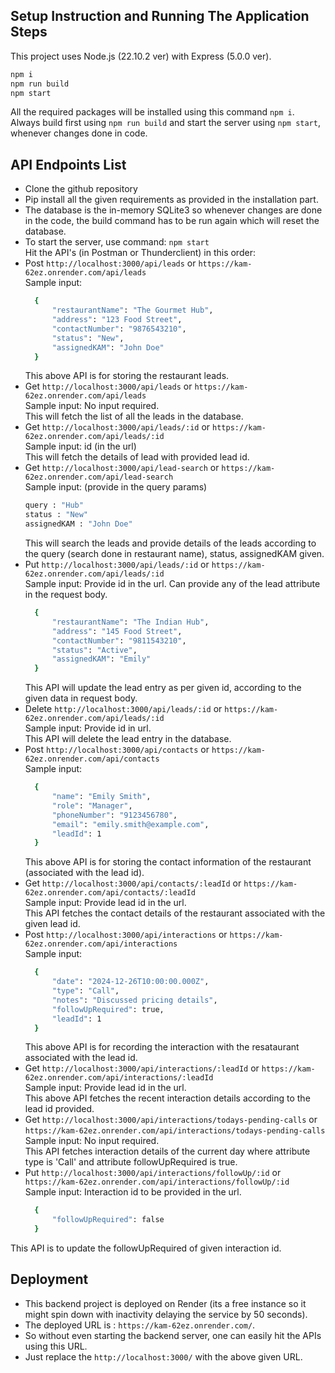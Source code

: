 ## Setup Instruction and Running The Application Steps 
This project uses Node.js (22.10.2 ver) with Express (5.0.0 ver).
```bash
npm i
npm run build
npm start
```
All the required packages will be installed using this command `npm i`. \
Always build first using `npm run build` and start the server using `npm start`, whenever changes done in code.


## API Endpoints List
- Clone the github repository
- Pip install all the given requirements as provided in the installation part.
- The database is the in-memory SQLite3 so whenever changes are done in the code, the build command has to be run again which will reset the database.
- To start the server, use command: `npm start` \
  Hit the API's (in Postman or Thunderclient) in this order: 
- Post `http://localhost:3000/api/leads` or `https://kam-62ez.onrender.com/api/leads`\
  Sample input:
  ```bash
    {
        "restaurantName": "The Gourmet Hub",
        "address": "123 Food Street",
        "contactNumber": "9876543210",
        "status": "New",
        "assignedKAM": "John Doe"
    }
  ```
  This above API is for storing the restaurant leads.
- Get `http://localhost:3000/api/leads` or `https://kam-62ez.onrender.com/api/leads` \
  Sample input: No input required. \
  This will fetch the list of all the leads in the database.
- Get `http://localhost:3000/api/leads/:id` or `https://kam-62ez.onrender.com/api/leads/:id` \
  Sample input: id (in the url) \
  This will fetch the details of lead with provided lead id.
- Get `http://localhost:3000/api/lead-search` or `https://kam-62ez.onrender.com/api/lead-search` \
  Sample input: (provide in the query params)
  ```bash
  query : "Hub"
  status : "New"
  assignedKAM : "John Doe" 
  ```
  This will search the leads and provide details of the leads according to the query (search done in restaurant name), status, assignedKAM given.
- Put `http://localhost:3000/api/leads/:id` or `https://kam-62ez.onrender.com/api/leads/:id` \
  Sample input: Provide id in the url. Can provide any of the lead attribute in the request body.
  ```bash
    {
        "restaurantName": "The Indian Hub",
        "address": "145 Food Street",
        "contactNumber": "9811543210",
        "status": "Active",
        "assignedKAM": "Emily"
    }
  ```
  This API will update the lead entry as per given id, according to the given data in request body. 
- Delete `http://localhost:3000/api/leads/:id` or `https://kam-62ez.onrender.com/api/leads/:id` \
  Sample input: Provide id in url. \
  This API will delete the lead entry in the database.
- Post `http://localhost:3000/api/contacts` or `https://kam-62ez.onrender.com/api/contacts` \
  Sample input:
  ```bash
    {
        "name": "Emily Smith",
        "role": "Manager",
        "phoneNumber": "9123456780",
        "email": "emily.smith@example.com",
        "leadId": 1
    }
  ```
  This above API is for storing the contact information of the restaurant (associated with the lead id).
- Get `http://localhost:3000/api/contacts/:leadId` or `https://kam-62ez.onrender.com/api/contacts/:leadId` \
  Sample input: Provide lead id in the url. \
  This API fetches the contact details of the restaurant associated with the given lead id.
- Post `http://localhost:3000/api/interactions` or `https://kam-62ez.onrender.com/api/interactions` \
  Sample input:
  ```bash
    {
        "date": "2024-12-26T10:00:00.000Z",
        "type": "Call",
        "notes": "Discussed pricing details",
        "followUpRequired": true,
        "leadId": 1
    }
  ```
  This above API is for recording the interaction with the resataurant associated with the lead id.
- Get `http://localhost:3000/api/interactions/:leadId` or `https://kam-62ez.onrender.com/api/interactions/:leadId` \
  Sample input: Provide lead id in the url. \
  This above API fetches the recent interaction details according to the lead id provided.
- Get `http://localhost:3000/api/interactions/todays-pending-calls` or `https://kam-62ez.onrender.com/api/interactions/todays-pending-calls` \
  Sample input: No input required. \
  This API fetches interaction details of the current day where attribute type is 'Call' and attribute followUpRequired is true.
- Put `http://localhost:3000/api/interactions/followUp/:id` or `https://kam-62ez.onrender.com/api/interactions/followUp/:id` \
  Sample input: Interaction id to be provided in the url.
  ```bash
    {
        "followUpRequired": false
    }
  ```
This API is to update the followUpRequired of given interaction id.


## Deployment
- This backend project is deployed on Render (its a free instance so it might spin down with inactivity delaying the service by 50 seconds).
- The deployed URL is : `https://kam-62ez.onrender.com/`.
- So without even starting the backend server, one can easily hit the APIs using this URL. 
- Just replace the `http://localhost:3000/` with the above given URL.